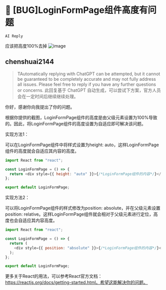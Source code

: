 # 🐛 [BUG]LoginFormPage组件高度有问题

`AI Reply`

应该把高度100%去掉
![image](https://user-images.githubusercontent.com/60868863/215658722-e2f0d245-ea43-486c-8254-cc7a0a19f10c.png)

## chenshuai2144

> TAutomatically replying with ChatGPT can be attempted, but it cannot be guaranteed to be completely accurate and may not fully address all issues. Please feel free to reply if you have any further questions or concerns.
> 此回复基于 ChatGPT 自动生成，可以尝试下方案，官方人员会在一定时间后继续继续处理。

你好，感谢你向我提出了你的问题。

根据你提供的截图，LoginFormPage组件的高度是由父级元素设置为100%导致的。因此，将LoginFormPage组件的高度设置为自适应即可解决该问题。

实现方法1：

可以在LoginFormPage组件中将样式设置为height: auto，这样LoginFormPage组件的高度就会自适应其内容的高度。

```javascript
import React from "react";

const LoginFormPage = () => {
  return <div style={{ height: "auto" }}>{/*LoginFormPage组件的内容*/}</div>;
};

export default LoginFormPage;
```

实现方法2：

可以将LoginFormPage组件的样式修改为position: absolute，并在父级元素设置position: relative。这样LoginFormPage组件就会相对于父级元素进行定位，高度也会自适应其内容高度。

```javascript
import React from "react";

const LoginFormPage = () => {
  return (
    <div style={{ position: "absolute" }}>{/*LoginFormPage组件的内容*/}</div>
  );
};

export default LoginFormPage;
```

更多关于React的用法，可以参考React官方文档：https://reactjs.org/docs/getting-started.html。希望这能解决你的问题。
